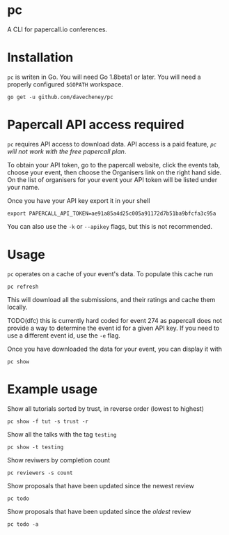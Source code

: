 # pc
A CLI for papercall.io conferences.

# Installation

`pc` is writen in Go. You will need Go 1.8beta1 or later. You will need a properly configured `$GOPATH` workspace.

    go get -u github.com/davecheney/pc

# Papercall API access required

`pc` requires API access to download data.
API access is a paid feature, _`pc` will not work with the free papercall plan_.

To obtain your API token, go to the papercall website, click the events tab, choose your event, then choose the Organisers link on the right hand side. On the list of organisers for your event your API token will be listed under your name.

Once you have your API key export it in your shell

    export PAPERCALL_API_TOKEN=ae91a85a4d25c005a91172d7b51ba9bfcfa3c95a

You can also use the `-k` or `--apikey` flags, but this is not recommended.

# Usage

`pc` operates on a cache of your event's data. To populate this cache run

    pc refresh

This will download all the submissions, and their ratings and cache them locally.

TODO(dfc) this is currently hard coded for event 274 as papercall does not provide a way to determine the event id for a given API key. If you need to use a different event id, use the `-e` flag.

Once you have downloaded the data for your event, you can display it with

    pc show

# Example usage

Show all tutorials sorted by trust, in reverse order (lowest to highest)

    pc show -f tut -s trust -r

Show all the talks with the tag `testing`

    pc show -t testing

Show reviwers by completion count

    pc reviewers -s count

Show proposals that have been updated since the newest review

    pc todo

Show proposals that have been updated since the _oldest_ review

    pc todo -a
